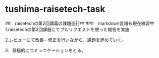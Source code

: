 # tushima-raisetech-task
##　raisetechの第2回講義の課題進行中
###　markdown言語も現在練習中
1.raisetechの第2回課題にてプルリクエストを使った報告を実施

2.レビューにて改善・修正を行いながら、課題を進めていく。

3．積極的にコミュニケーションをとる。
